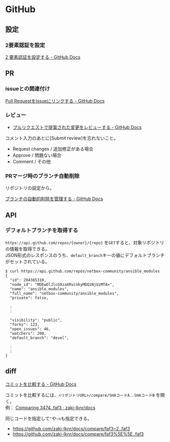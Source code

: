 # GitHub

## 設定

### 2要素認証を設定

[2 要素認証を設定する - GitHub Docs](https://docs.github.com/ja/authentication/securing-your-account-with-two-factor-authentication-2fa/configuring-two-factor-authentication)

## PR

### issueとの関連付け

[Pull RequestをIssueにリンクする - GitHub Docs](https://docs.github.com/ja/issues/tracking-your-work-with-issues/linking-a-pull-request-to-an-issue)

### レビュー

- [プルリクエストで提案された変更をレビューする - GitHub Docs](https://docs.github.com/ja/pull-requests/collaborating-with-pull-requests/reviewing-changes-in-pull-requests/reviewing-proposed-changes-in-a-pull-request)

コメント入力のあとに[Submit review]を忘れないこと。

- Request changes / 追加修正がある場合
- Approve / 問題ない場合
- Comment / その他

### PRマージ時のブランチ自動削除

リポジトリの設定から。

[ブランチの自動的削除を管理する - GitHub Docs](https://docs.github.com/ja/repositories/configuring-branches-and-merges-in-your-repository/configuring-pull-request-merges/managing-the-automatic-deletion-of-branches)

## API

### デフォルトブランチを取得する

`https://api.github.com/repos/{owner}/{repo}` を`GET`すると、対象リポジトリの情報を取得できる。  
JSON形式のレスポンスのうち、`default_branch`キーの値にデフォルトブランチがセットされている。

```console
$ curl https://api.github.com/repos/netbox-community/ansible_modules
{
  "id": 204365310,
  "node_id": "MDEwOlJlcG9zaXRvcnkyMDQzNjUzMTA=",
  "name": "ansible_modules",
  "full_name": "netbox-community/ansible_modules",
  "private": false,

  :
  :

  "visibility": "public",
  "forks": 123,
  "open_issues": 46,
  "watchers": 200,
  "default_branch": "devel",

  :
  :
}
```

## diff

[コミットを比較する - GitHub Docs](https://docs.github.com/ja/pull-requests/committing-changes-to-your-project/viewing-and-comparing-commits/comparing-commits)

コミットを比較するには、`<リポジトリURL>/compare/SHAコードA..SHAコードB` を開く。  
例： [Comparing 3474..faf3 · zaki-lknr/docs](https://github.com/zaki-lknr/docs/compare/3474..faf3)

同じコードを指定して`^`や`~n`も指定できる。

- <https://github.com/zaki-lknr/docs/compare/faf3~2..faf3>
- <https://github.com/zaki-lknr/docs/compare/faf3%5E%5E..faf3>
